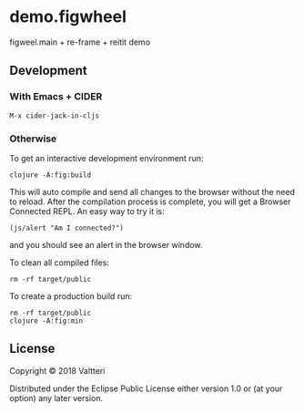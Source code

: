 # demo.figwheel

figweel.main + re-frame + reitit demo

## Development

### With Emacs + CIDER

    M-x cider-jack-in-cljs

### Otherwise

To get an interactive development environment run:

    clojure -A:fig:build

This will auto compile and send all changes to the browser without the
need to reload. After the compilation process is complete, you will
get a Browser Connected REPL. An easy way to try it is:

    (js/alert "Am I connected?")

and you should see an alert in the browser window.

To clean all compiled files:

    rm -rf target/public

To create a production build run:

	rm -rf target/public
	clojure -A:fig:min


## License

Copyright © 2018 Valtteri

Distributed under the Eclipse Public License either version 1.0 or (at
your option) any later version.
